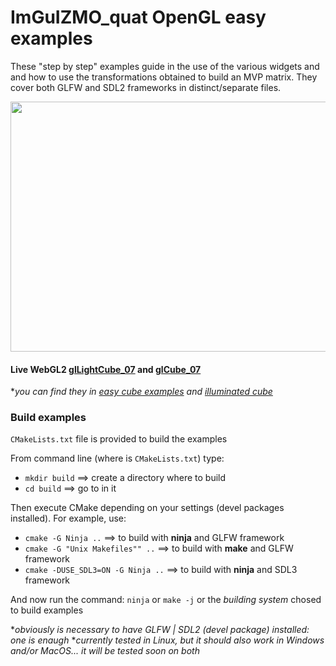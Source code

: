 # ImGuIZMO_quat OpenGL easy examples

These "step by step" examples guide in the use of the various widgets and and how to use the transformations obtained to build an MVP matrix.
They cover both GLFW and SDL2 frameworks in distinct/separate files.

<p align="center"><a href="https://brutpitt.github.io/myRepos/imGuIZMO/example/WebGL/wglCubeExample.html"> 
<img width="640" height="400" src="https://brutpitt.github.io/myRepos/imGuIZMO/screenshots/lightCube.png"></a>
</p>

#### Live WebGL2 [glLightCube_07](https://brutpitt.github.io/myRepos/imGuIZMO/example/WebGL/wglLightCube.html) and [glCube_07](https://brutpitt.github.io/myRepos/imGuIZMO/example/WebGL/wglLightCube.html)
**you can find they in [easy cube examples](https://github.com/BrutPitt/imGuIZMO.quat/tree/master/basic_examples/cube_OpenGL) and [illuminated cube](https://github.com/BrutPitt/imGuIZMO.quat/tree/master/examples/OpenGL/glLightCube)*



### Build examples

`CMakeLists.txt` file is provided to build the examples

From command line (where is `CMakeLists.txt`)  type:
- `mkdir build` ==> create a directory where to build
- `cd build` ==> go to in it   

Then execute CMake depending on your settings (devel packages installed).
For example, use:
- `cmake -G Ninja ..` ==> to build with **ninja** and GLFW framework
- `cmake -G "Unix Makefiles"" ..` ==> to build with **make** and GLFW framework
- `cmake -DUSE_SDL3=ON -G Ninja ..` ==> to build with **ninja** and SDL3 framework

And now run the command:
`ninja` or `make -j` or the *building system* chosed to build examples

**obviously is necessary to have GLFW | SDL2 (devel package) installed: one is enaugh*
**currently tested in Linux, but it should also work in Windows and/or MacOS... it will be tested soon on both*